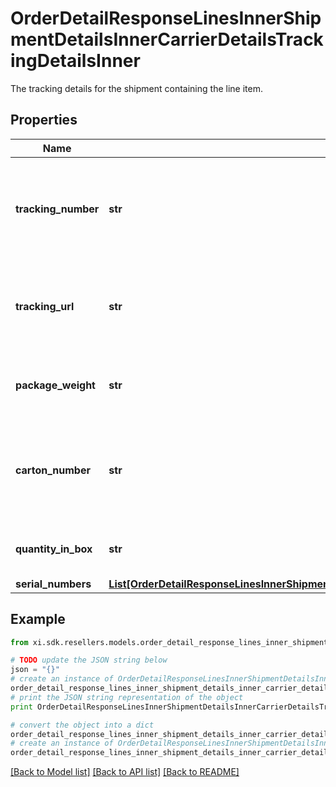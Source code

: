 # OrderDetailResponseLinesInnerShipmentDetailsInnerCarrierDetailsTrackingDetailsInner

The tracking details for the shipment containing the line item.

## Properties

Name | Type | Description | Notes
------------ | ------------- | ------------- | -------------
**tracking_number** | **str** | The tracking number for the shipment containing the line item. | [optional] 
**tracking_url** | **str** | The tracking URL for the shipment containing the line item. | [optional] 
**package_weight** | **str** | The weight of the package for the line item. | [optional] 
**carton_number** | **str** | The shipment carton number that contains the line item. | [optional] 
**quantity_in_box** | **str** | The quantity of line items in the box. | [optional] 
**serial_numbers** | [**List[OrderDetailResponseLinesInnerShipmentDetailsInnerCarrierDetailsTrackingDetailsInnerSerialNumbersInner]**](OrderDetailResponseLinesInnerShipmentDetailsInnerCarrierDetailsTrackingDetailsInnerSerialNumbersInner.md) |  | [optional] 

## Example

```python
from xi.sdk.resellers.models.order_detail_response_lines_inner_shipment_details_inner_carrier_details_tracking_details_inner import OrderDetailResponseLinesInnerShipmentDetailsInnerCarrierDetailsTrackingDetailsInner

# TODO update the JSON string below
json = "{}"
# create an instance of OrderDetailResponseLinesInnerShipmentDetailsInnerCarrierDetailsTrackingDetailsInner from a JSON string
order_detail_response_lines_inner_shipment_details_inner_carrier_details_tracking_details_inner_instance = OrderDetailResponseLinesInnerShipmentDetailsInnerCarrierDetailsTrackingDetailsInner.from_json(json)
# print the JSON string representation of the object
print OrderDetailResponseLinesInnerShipmentDetailsInnerCarrierDetailsTrackingDetailsInner.to_json()

# convert the object into a dict
order_detail_response_lines_inner_shipment_details_inner_carrier_details_tracking_details_inner_dict = order_detail_response_lines_inner_shipment_details_inner_carrier_details_tracking_details_inner_instance.to_dict()
# create an instance of OrderDetailResponseLinesInnerShipmentDetailsInnerCarrierDetailsTrackingDetailsInner from a dict
order_detail_response_lines_inner_shipment_details_inner_carrier_details_tracking_details_inner_form_dict = order_detail_response_lines_inner_shipment_details_inner_carrier_details_tracking_details_inner.from_dict(order_detail_response_lines_inner_shipment_details_inner_carrier_details_tracking_details_inner_dict)
```
[[Back to Model list]](../README.md#documentation-for-models) [[Back to API list]](../README.md#documentation-for-api-endpoints) [[Back to README]](../README.md)


